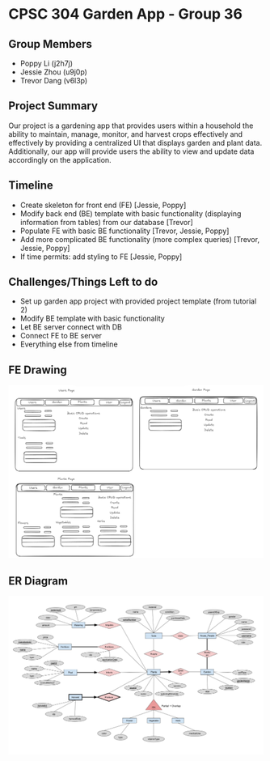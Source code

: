 # CPSC 304 Garden App - Group 36

## Group Members
- Poppy Li (j2h7j)
- Jessie Zhou (u9j0p)
- Trevor Dang (v6l3p)

## Project Summary
Our project is a gardening app that provides users within a household the ability to maintain, manage, monitor, and harvest 
crops effectively and effectively by providing a centralized UI that displays garden and plant data. Additionally, our app
will provide users the ability to view and update data accordingly on the application.

## Timeline
- Create skeleton for front end (FE) [Jessie, Poppy]
- Modify back end (BE) template with basic functionality (displaying information from tables) from our database [Trevor]
- Populate FE with basic BE functionality [Trevor, Jessie, Poppy]
- Add more complicated BE functionality (more complex queries) [Trevor, Jessie, Poppy]
- If time permits: add styling to FE [Jessie, Poppy]

## Challenges/Things Left to do
- Set up garden app project with provided project template (from tutorial 2)
- Modify BE template with basic functionality
- Let BE server connect with DB
- Connect FE to BE server
- Everything else from timeline

## FE Drawing
![](./assets/garden_app_fe_diagram.png)

## ER Diagram
![](./assets/CPSC_304_Milstone_1_ERD.png)
